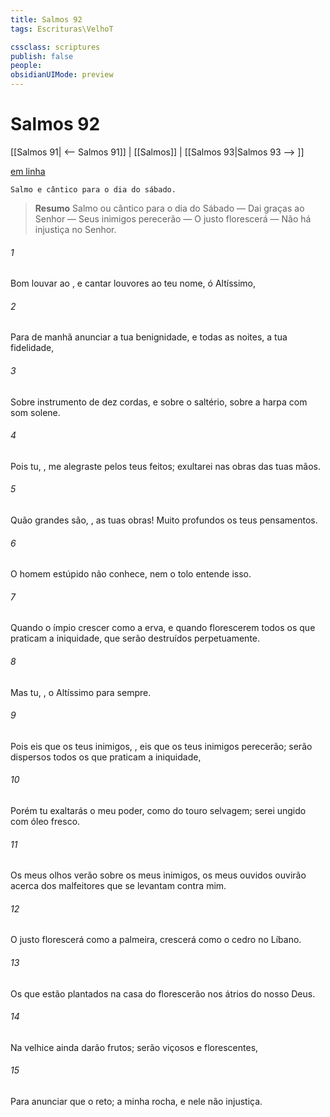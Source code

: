 ```yaml
---
title: Salmos 92
tags: Escrituras\VelhoT

cssclass: scriptures
publish: false
people:
obsidianUIMode: preview
---
```


# Salmos 92
[[Salmos 91| <-- Salmos 91]] | [[Salmos]] | [[Salmos 93|Salmos 93 --> ]]

[em linha](https://churchofjesuschrist.org/study/scriptures/ot/ps/92?lang=por)

```
Salmo e cântico para o dia do sábado.
```

> __Resumo__
Salmo ou cântico para o dia do Sábado — Dai graças ao Senhor — Seus inimigos perecerão — O justo florescerá — Não há injustiça no Senhor.

###### 1 
Bom  louvar ao , e cantar louvores ao teu nome, ó Altíssimo,

###### 2 
Para de manhã anunciar a tua benignidade, e todas as noites, a tua fidelidade,

###### 3 
Sobre  instrumento de dez cordas, e sobre o saltério, sobre a harpa com som solene.

###### 4 
Pois tu, , me alegraste pelos teus feitos; exultarei nas obras das tuas mãos.

###### 5 
Quão grandes são, , as tuas obras! Muito profundos  os teus pensamentos.

###### 6 
O homem estúpido não conhece, nem o tolo entende isso.

###### 7 
Quando o ímpio crescer como a erva, e quando florescerem todos os que praticam a iniquidade,  que serão destruídos perpetuamente.

###### 8 
Mas tu, ,  o Altíssimo para sempre.

###### 9 
Pois eis que os teus inimigos, , eis que os teus inimigos perecerão; serão dispersos todos os que praticam a iniquidade,

###### 10 
Porém tu exaltarás o meu poder, como  do touro selvagem; serei ungido com óleo fresco.

###### 11 
Os meus olhos verão  sobre os meus inimigos,  os meus ouvidos ouvirão  acerca dos malfeitores que se levantam contra mim.

###### 12 
O justo florescerá como a palmeira, crescerá como o cedro no Líbano.

###### 13 
Os que estão plantados na casa do  florescerão nos átrios do nosso Deus.

###### 14 
Na velhice ainda darão frutos; serão viçosos e florescentes,

###### 15 
Para anunciar que o   reto;  a minha rocha, e nele não  injustiça.

